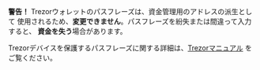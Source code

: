 **警告！** Trezorウォレットのパスフレーズは、資金管理用のアドレスの派生として
使用されるため、**変更できません**。パスフレーズを紛失または間違って入力すると、
**資金を失う**場合があります。

Trezorデバイスを保護するパスフレーズに関する詳細は、[Trezorマニュアル](https://doc.satoshilabs.com)
をご覧ください。
